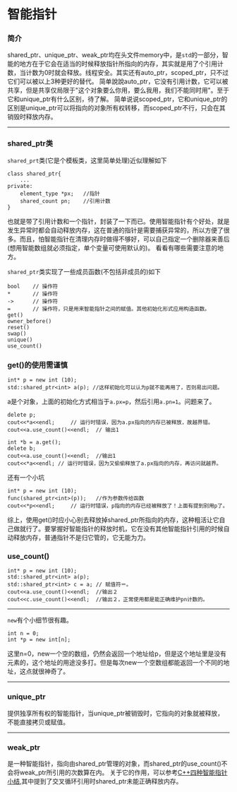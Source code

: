 # 智能指针


### 简介
shared_ptr、unique_ptr、weak_ptr均在头文件memory中，是`std`的一部分，智能的地方在于它会在适当的时候释放指针所指向的内存，其实就是用了个引用计数，当计数为0时就会释放。线程安全。其实还有auto_ptr，scoped_ptr，只不过它们可以被以上3种更好的替代。
简单說說auto_ptr，它没有引用计数，它可以被共享，但是共享仅局限于"这个对象要么你用，要么我用，我们不能同时用"。至于它和unique_ptr有什么区别，待了解。
简单说说scoped_ptr，它和unique_ptr的区别是unique_ptr可以将指向的对象所有权转移，而scoped_ptr不行，只会在其销毁时释放内存。


-----
### shared_ptr类
`shared_prt`类(它是个模板类，这里简单处理)近似理解如下
```
class shared_ptr{
	...
private:
    element_type *px;	//指针
    shared_count pn; 	//引用计数
}
```
也就是带了引用计数和一个指针，封装了一下而已。使用智能指针有个好处，就是发生异常时都会自动释放内存，这在普通的指针是需要捕获异常的，所以方便了很多。而且，怕智能指针在清理内存时做得不够好，可以自己指定一个删除器来善后(想用智能数组就必须指定，单个变量可使用默认的)。
看看有哪些需要注意的地方。

`shared_ptr`类实现了一些成员函数(不包括非成员的)如下
```
bool	// 操作符
*		// 操作符
->		// 操作符
=		// 操作符，只是用来智能指针之间的赋值。其他初始化形式应用构造函数。
get()
owner_before()
reset()
swap()
unique()
use_count()
```

### get()的使用需谨慎

```
int* p = new int (10);
std::shared_ptr<int> a(p); //这样初始化可以认为p就不能再用了，否则易出问题。
```
a是个对象，上面的初始化方式相当于`a.px=p`，然后引用`a.pn=1`。问题来了。
```
delete p;
cout<<*a<<endl; 	// 运行时错误，因为a.px指向的内存已被释放，故越界错。
cout<<a.use_count()<<endl;	// 输出1
```
```
int *b = a.get();
delete b;
cout<<a.use_count()<<endl;	//输出1
cout<<*a<<endl;	// 运行时错误，因为又偷偷释放了a.px指向的内存，再访问就越界。
```
还有一个小坑
```
int* p = new int (10);
func(shared_ptr<int>(p));	//作为参数传给函数
cout<<*p<<endl;		// 运行时错误，p指向的内存已经被释放了！上面有提到别用p了。
```

综上，使用get()时应小心别去释放掉shared_ptr所指向的内存，这种粗活让它自己做就行了。要掌握好智能指针的释放时机，它在没有其他智能指针引用的时候自动释放内存，普通指针不是归它管的，它无能为力。


### use_count()
```
int* p = new int (10);
std::shared_ptr<int> a(p);
std::shared_ptr<int> c = a;	// 赋值符＝。
cout<<a.use_count()<<endl;	//输出２
cout<<c.use_count()<<endl;	//输出２，正常使用都是能正确维护pn计数的。
```




-----
`new`有个小细节很有趣。
```
int n = 0;
int *p = new int[n];
```
这里n=0，new一个空的数组，仍然会返回一个地址给p，但是这个地址里是没有元素的，这个地址的用途没多打。但是每次new一个空数组都能返回一个不同的地址，这点就很神奇了。

-----
### unique_ptr
提供独享所有权的智能指针，当unique_ptr被销毁时，它指向的对象就被释放，不能直接拷贝或赋值。

-----
### weak_ptr
是一种智能指针，指向由shared_ptr管理的对象，而shared_ptr的use_count()不会将weak_ptr所引用的次数算在内。
关于它的作用，可以参考[C++四种智能指针小结](http://blog.csdn.net/e5max/article/details/50569305),其中提到了交叉循环引用时shared_ptr未能正确释放内存。










